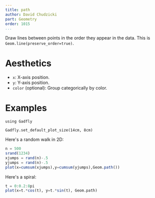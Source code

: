 ```yaml
---
title: path
author: David Chudzicki
part: Geometry
order: 1015
...
```


Draw lines between points in the order they appear in the data. This is `Geom.line(preserve_order=true)`.

# Aesthetics

  * `x`: X-axis position.
  * `y`: Y-axis position.
  * `color` (optional): Group categorically by color.

# Examples

```{.julia hide="true" results="none"}
using Gadfly

Gadfly.set_default_plot_size(14cm, 8cm)
```
Here's a random walk in 2D:

```julia
n = 500
srand(1234)
xjumps = rand(n)-.5
yjumps = rand(n)-.5
plot(x=cumsum(xjumps),y=cumsum(yjumps),Geom.path())
```
Here's a spiral:

```julia
t = 0:0.2:8pi
plot(x=t.*cos(t), y=t.*sin(t), Geom.path)
```
